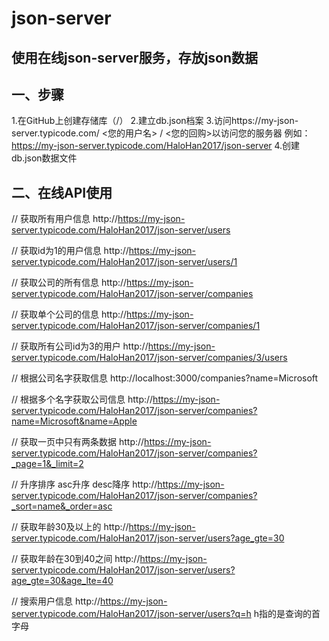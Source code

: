 # json-server
## 使用在线json-server服务，存放json数据 

## 一、步骤
1.在GitHub上创建存储库（<your-username>/<your-repo>）
2.建立db.json档案
3.访问https://my-json-server.typicode.com/ <您的用户名> / <您的回购>以访问您的服务器
  例如：https://my-json-server.typicode.com/HaloHan2017/json-server
4.创建db.json数据文件
 
## 二、在线API使用 
// 获取所有用户信息
http://https://my-json-server.typicode.com/HaloHan2017/json-server/users

// 获取id为1的用户信息
http://https://my-json-server.typicode.com/HaloHan2017/json-server/users/1

// 获取公司的所有信息
http://https://my-json-server.typicode.com/HaloHan2017/json-server/companies

// 获取单个公司的信息
http://https://my-json-server.typicode.com/HaloHan2017/json-server/companies/1

// 获取所有公司id为3的用户
http://https://my-json-server.typicode.com/HaloHan2017/json-server/companies/3/users

// 根据公司名字获取信息
http://localhost:3000/companies?name=Microsoft

// 根据多个名字获取公司信息
http://https://my-json-server.typicode.com/HaloHan2017/json-server/companies?name=Microsoft&name=Apple

// 获取一页中只有两条数据
http://https://my-json-server.typicode.com/HaloHan2017/json-server/companies?_page=1&_limit=2

// 升序排序 asc升序 desc降序
http://https://my-json-server.typicode.com/HaloHan2017/json-server/companies?_sort=name&_order=asc

// 获取年龄30及以上的
http://https://my-json-server.typicode.com/HaloHan2017/json-server/users?age_gte=30

// 获取年龄在30到40之间
http://https://my-json-server.typicode.com/HaloHan2017/json-server/users?age_gte=30&age_lte=40

// 搜索用户信息
http://https://my-json-server.typicode.com/HaloHan2017/json-server/users?q=h  h指的是查询的首字母
